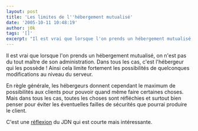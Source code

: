 ```yaml
---
layout: post
title: 'Les limites de l''hébergement mutualisé'
date: '2005-10-11 10:48:19'
author: j0k
tags: '[]'
excerpt: "Il est vrai que lorsque l'on prends un hébergement mutualisé, on n'est pas du tout maître de son administration. Dans tous les cas, c'est l'hébergeur qui les possède ! Ainsi cela limite fortement les possibilités de quelconques modifications au niveau du serveur.     \nEn règle générale, les hébergeurs donnent cependant le maximum de possibilités aux clients pour      …"
---
```


Il est vrai que lorsque l'on prends un hébergement mutualisé, on n'est pas du tout maître de son administration. Dans tous les cas, c'est l'hébergeur qui les possède ! Ainsi cela limite fortement les possibilités de quelconques modifications au niveau du serveur.

En règle générale, les hébergeurs donnent cependant le maximum de possibilités aux clients pour pouvoir quand même faire certaines choses. Mais dans tous les cas, toutes les choses sont réfléchies et surtout bien penser pour éviter les éventuelles failles de sécurités que pourrai produire le client.

C'est une [réflexion](http://solutions.journaldunet.com/0510/051011_mutalise.shtml) du JDN qui est courte mais intéressante.

